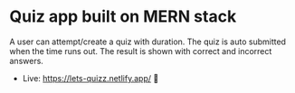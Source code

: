 
# Quiz app built on MERN stack



A user can attempt/create a quiz with duration. The quiz is auto submitted when the time runs out.
The result is shown with correct and incorrect answers.

- Live: https://lets-quizz.netlify.app/ 🔗



